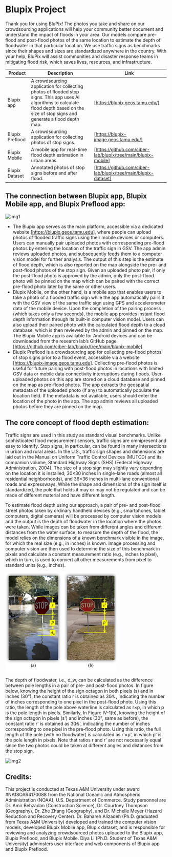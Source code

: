 # Blupix Project

Thank you for using BluPix! The photos you take and share on our crowdsourcing applications will help your community better document and understand the impact of floods in your area. Our models compare pre-flood and post-flood photos of the same location to estimate the depth of floodwater in that particular location. We use traffic signs as benchmarks since their shapes and sizes are standardized anywhere in the country. With your help, BluPix will assist communities and disaster response teams in mitigating flood risk, which saves lives, resources, and infrastructure.

| Product  | Description | Link |
| ------------- | ------------- | ------------- |
| Blupix app  | A crowdsourcing application for collecting photos of flooded stop signs. This app uses AI algorithms to calculate flood depth based on the size of stop signs and generate a flood depth map. | [https://blupix.geos.tamu.edu/]
| Blupix Preflood  | A crowdsourcing application for collecting photos of stop signs. | [https://blupix-image.geos.tamu.edu/]
| Blupix Mobile  | A mobile app for real-time flood depth estimation in urban areas. | [https://github.com/ciber-lab/blupix/tree/main/blupix-mobile]
| Blupix Dataset  | Annotated photos of stop signs before and after flood. | [https://github.com/ciber-lab/blupix/tree/main/blupix-dataset]


## The connection between Blupix app, Blupix Mobile app, and Blupix Preflood app:
![img1](three_apps_fig.png)

- The Blupix app serves as the main platform, accessible via a dedicated website [https://blupix.geos.tamu.edu], where people can upload photos of flooded traffic signs using their mobile devices or computers. Users can manually pair uploaded photos with corresponding pre-flood photos by entering the location of the traffic sign in GSV. The app admin reviews uploaded photos, and subsequently feeds them to a computer vision model for further analysis. The output of this step is the estimate of flood depth, which is also reported on the map alongside the pre- and post-flood photos of the stop sign. Given an uploaded photo pair, if only the post-flood photo is approved by the admin, only the post-flood photo will be pinned on the map which can be paired with the correct pre-flood photo later by the same or other users.
- Blupix Mobile, on the other hand, is a mobile app that enables users to take a photo of a flooded traffic sign while the app automatically pairs it with the GSV view of the same traffic sign using GPS and accelerometer data of the mobile device. Upon the completion of the pairing process (which takes only a few seconds), the mobile app provides instant flood depth information through its built-in computer vision model. Users can also upload their paired photo with the calculated flood depth to a cloud database, which is then reviewed by the admin and  pinned on the map. The Blupix Mobile app is available for Android devices and can be downloaded from the research lab’s GitHub page [https://github.com/ciber-lab/blupix/tree/main/blupix-mobile].
- Blupix Preflood is a crowdsourcing app for collecting pre-flood photos of stop signs prior to a flood event, accessible via a website [https://blupix-image.geos.tamu.edu]. Collecting pre-flood photos is useful for future pairing with post-flood photos in locations with limited GSV data or mobile data connectivity interruptions during floods. User-uploaded photos on this app are stored on a cloud database and pinned on the map as pre-flood photos. The app extracts the geospatial metadata of the uploaded photo (if any) to automatically populate the location field. If the metadata is not available, users should enter the location of the photo in the app. The app admin reviews all uploaded photos before they are pinned on the map.


## The core concept of flood depth estimation:

Traffic signs are used in this study as standard visual benchmarks. Unlike sophisticated flood measurement sensors, traffic signs are omnipresent and easy to identify. Stop signs, in particular, can be found in many intersections in urban and rural areas. In the U.S., traffic sign shapes and dimensions are laid out in the Manual on Uniform Traffic Control Devices (MUTCD) and its companion volume, Standard Highway Signs (SHS) (Federal Highway Administration, 2004). The size of a stop sign may slightly vary depending on the location it is installed; 30×30 inches in single-lane roads (almost all residential neighborhoods), and 36×36 inches in multi-lane conventional roads and expressways. While the shape and dimensions of the sign itself is standardized, the pole that holds it may or may not be regulated and can be made of different material and have different length.

To estimate flood depth using our approach, a pair of pre- and post-flood street photos taken by ordinary handheld devices (e.g., smartphones, tablet computers, digital cameras) will be processed by computer vision models and the output is the depth of floodwater in the location where the photos were taken. While images can be taken from different angles and different distances from the water surface, to measure the depth of the flood, the model relies on the dimensions of a known benchmark visible in the image, for which the real size (e.g., in inches) is known. Image processing and computer vision are then used to determine the size of this benchmark in pixels and calculate a constant measurement ratio (e.g., inches to pixel), which in turn, is used to convert all other measurements from pixel to standard units (e.g., inches).

![img1](concept-fig1.png)

The depth of floodwater, i.e., d_w, can be calculated as the difference between pole lengths in a pair of pre- and post-flood photos. In figure below, knowing the height of the sign octagon in both pixels (s) and in inches (30"), the constant ratio r is obtained as 30⁄s , indicating the number of inches corresponding to one pixel in the post-flood photo. Using this ratio, the length of the pole above waterline is calculated as r×p, in which p is the pole length in pixels. Similarly, In Figure IV-1(b), knowing the height of the sign octagon in pixels (s') and inches (30", same as before), the constant ratio r' is obtained as 30⁄s', indicating the number of inches corresponding to one pixel in the pre-flood photo. Using this ratio, the full length of the pole (with no floodwater) is calculated as r'×p', in which p' is the pole length in pixels. Note that ratios r and r' are not necessarily equal since the two photos could be taken at different angles and distances from the stop sign. 

![img2](concept-fig2.jpg)


## Credits:
This project is conducted at Texas A&M University under award #NA18OAR4170088 from the National Oceanic and Atmospheric Administration (NOAA), U.S. Department of Commerce. Study personnel are Dr. Amir Behzadan (Construction Science), Dr. Courtney Thompson (Geography), Dr. Zhe Zhang (Geography), and Dr. Michelle Meyer (Hazard Reduction and Recovery Center). Dr. Bahareh Alizadeh (Ph.D. graduated from Texas A&M University) developed and trained the computer vision models, developed Blupix Mobile app, Blupix dataset, and is responsible for reviewing and analyzing crowdsourced photos uploaded to the Blupix app, Blupix Preflood, and Blupix Mobile. Diya Li (Ph.D. Student of Texas A&M University) adminsters user interface and web components of Blupix app and Blupix Preflood.
